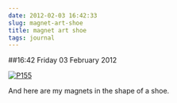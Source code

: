 ```yaml
---
date: 2012-02-03 16:42:33
slug: magnet-art-shoe
title: magnet art shoe
tags: journal
---
```


##16:42 Friday 03 February 2012

[![P155](http://getfile5.posterous.com/getfile/files.posterous.com/thunderrabbit/CejdayJHBbyFGtwcDpFJFFCIEIbHuiggkdairwzIruGGHaDxaAbzCkEDHfjI/p155.jpg.scaled500.jpg)](http://getfile9.posterous.com/getfile/files.posterous.com/thunderrabbit/CejdayJHBbyFGtwcDpFJFFCIEIbHuiggkdairwzIruGGHaDxaAbzCkEDHfjI/p155.jpg.scaled1000.jpg)

And here are my magnets in the shape of a shoe.
